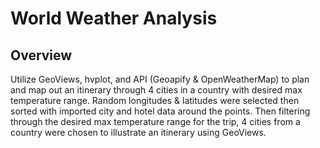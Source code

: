 # World Weather Analysis
## Overview
Utilize GeoViews, hvplot, and API (Geoapify & OpenWeatherMap) to plan and map out an itinerary through 4 cities in a country with desired max temperature range. Random longitudes & latitudes were selected then sorted with imported city and hotel data around the points. Then filtering through the desired max temperature range for the trip, 4 cities from a country were chosen to illustrate an itinerary using GeoViews.